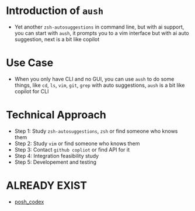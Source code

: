 # Introduction of `aush`
- Yet another `zsh-autosuggestions` in command line, but with ai support, you can start with `aush`, it prompts you to a vim interface but with ai auto suggestion, next is a bit like copilot

# Use Case
- When you only have CLI and no GUI, you can use `aush` to do some things, like `cd`, `ls`, `vim`, `git`, `grep` with auto suggestions, `aush` is a bit like copilot for CLI

# Technical Approach
- Step 1: Study `zsh-autosuggestions`, `zsh` or find someone who knows them
- Step 2: Study `vim` or find someone who knows them
- Step 3: Contact `github copliot` or find API for it
- Step 4: Integration feasibility study
- Step 5: Developement and testing

# ALREADY EXIST
- [posh_codex](https://github.com/rishi255/posh_codex)